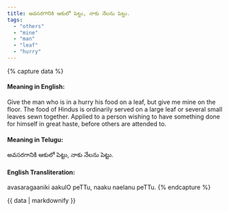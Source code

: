 ```yaml
---
title: అవసరగానికి ఆకులో పెట్టు, నాకు నేలను పెట్టు.
tags:
  - "others"
  - "mine"
  - "man"
  - "leaf"
  - "hurry"
---
```


{% capture data %}
#### Meaning in English:
Give the man who is in a hurry his food on a leaf, but give me mine on the floor.
The food of Hindus is ordinarily served on a large leaf or several small leaves sewn together.
Applied to a person wishing to have something done for himself in great haste, before others are attended to.

#### Meaning in Telugu:
అవసరగానికి ఆకులో పెట్టు, నాకు నేలను పెట్టు.

#### English Transliteration:
avasaragaaniki aakulO peTTu, naaku naelanu peTTu.
{% endcapture %}

<div class="notice">{{ data | markdownify }}</div>


